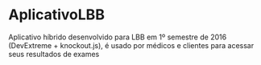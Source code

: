 # AplicativoLBB
Aplicativo híbrido desenvolvido para LBB em 1º semestre de 2016 (DevExtreme + knockout.js), é usado por médicos e clientes para acessar seus resultados de exames
